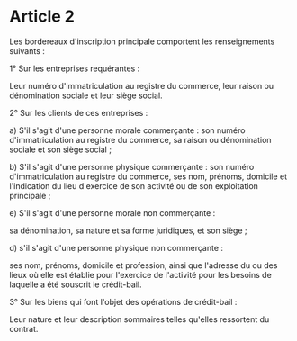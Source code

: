 # Article 2

Les bordereaux d'inscription principale comportent les renseignements suivants :

1° Sur les entreprises requérantes :

Leur numéro d'immatriculation au registre du commerce, leur raison ou dénomination sociale et leur siège social.

2° Sur les clients de ces entreprises :

a) S'il s'agit d'une personne morale commerçante : son numéro d'immatriculation au registre du commerce, sa raison ou dénomination sociale et son siège social ;

b) S'il s'agit d'une personne physique commerçante : son numéro d'immatriculation au registre du commerce, ses nom, prénoms, domicile et l'indication du lieu d'exercice de son activité ou de son exploitation principale ;

e) S'il s'agit d'une personne morale non commerçante :

sa dénomination, sa nature et sa forme juridiques, et son siège ;

d) s'il s'agit d'une personne physique non commerçante :

ses nom, prénoms, domicile et profession, ainsi que l'adresse du ou des lieux où elle est établie pour l'exercice de l'activité pour les besoins de laquelle a été souscrit le crédit-bail.

3° Sur les biens qui font l'objet des opérations de crédit-bail :

Leur nature et leur description sommaires telles qu'elles ressortent du contrat.
